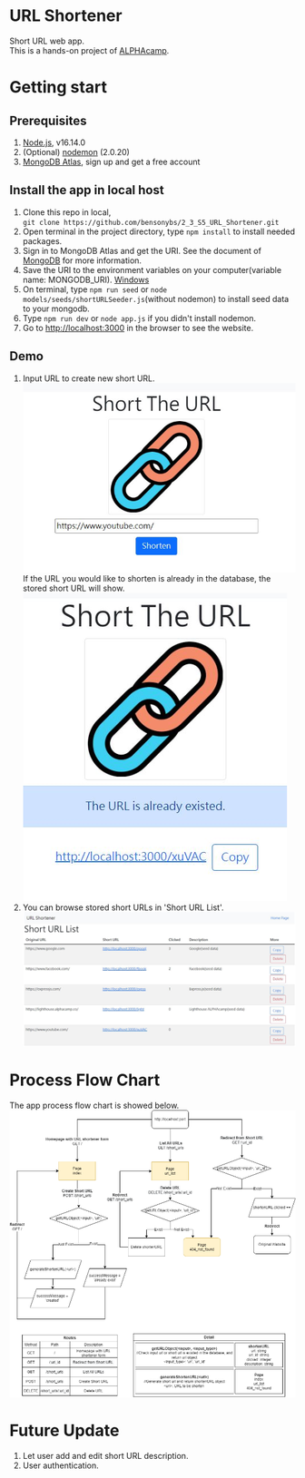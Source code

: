 # URL Shortener
Short URL web app.   
This is a hands-on project of [ALPHAcamp](https://tw.alphacamp.co/).
# Getting start
## Prerequisites
1. [Node.js](https://nodejs.org/en/), v16.14.0
2. (Optional) [nodemon](https://www.npmjs.com/package/nodemon) (2.0.20)
3. [MongoDB Atlas](https://www.mongodb.com/), sign up and get a free account
## Install the app in local host
1. Clone this repo in local,   
   `git clone https://github.com/bensonybs/2_3_S5_URL_Shortener.git`
2. Open terminal in the project directory, type `npm install` to install needed packages.
3. Sign in to MongoDB Atlas and get the URI. 
   See the document of [MongoDB](https://www.mongodb.com/docs/atlas/getting-started/) for more information.
4. Save the URI to the environment variables on your computer(variable name: MONGODB_URI).
    [Windows](https://docs.oracle.com/en/database/oracle/machine-learning/oml4r/1.5.1/oread/creating-and-modifying-environment-variables-on-windows.html)
5. On terminal, type `npm run seed` or `node models/seeds/shortURLSeeder.js`(without nodemon) to install seed data to your mongodb.
6. Type `npm run dev` or `node app.js` if you didn't install nodemon.
7. Go to [http://localhost:3000](http://localhost:3000) in the browser to see the website. 
## Demo
1. Input URL to create new short URL.
   ![create_url](/public/images/create_url.JPG)   
   If the URL you would like to shorten is already in the database, the stored short URL will show.
   ![url_exist](/public/images/url_exist.JPG)
2. You can browse stored short URLs in 'Short URL List'.
   ![url_list](/public/images/url_list.JPG)
# Process Flow Chart
The app process flow chart is showed below.   
![draw.io](/public/images/URL_Shortener.drawio.png)
# Future Update
1. Let user add and edit short URL description.
2. User authentication.